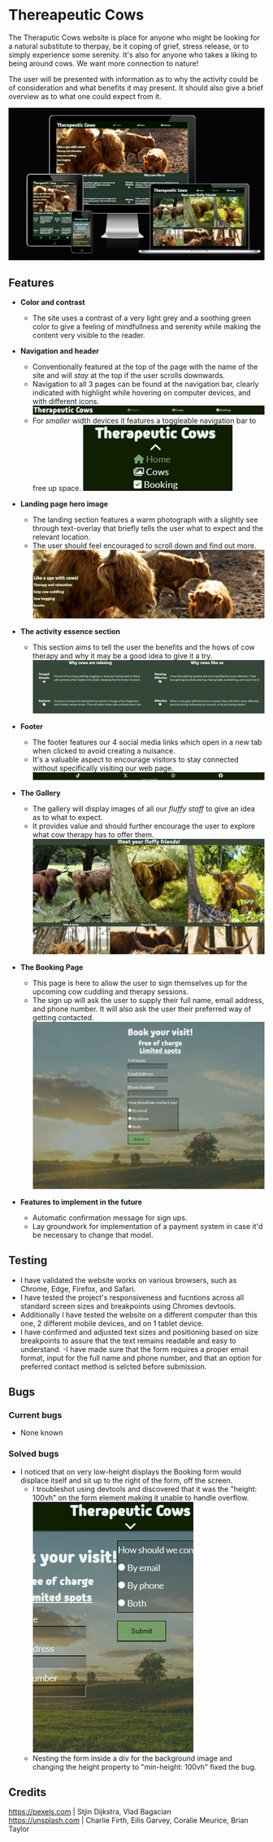 # Thereapeutic Cows
The Theraputic Cows website is place for anyone who might be looking for a natural substitute to therpay, be it coping of grief, stress release, or to simply experience some serenity. It's also for anyone who takes a liking to being around cows. We want more connection to nature!

The user will be presented with information as to why the activity could be of consideration and what benefits it may present. It should also give a brief overview as to what one could expect from it.

![Capture of the homepage on different devices and screen sizes](assets/images/am-i-responsive.png "Website homepage")

## Features
- **Color and contrast**
    - The site uses a contrast of a very light grey and a soothing green color to give a feeling of mindfullness and serenity while making the content very visible to the reader.

- **Navigation and header**
    - Conventionally featured at the top of the page with the name of the site and will *stay* at the top if the user scrolls downwards.
    - Navigation to all 3 pages can be found at the navigation bar, clearly indicated with highlight while hovering on computer devices, and with different icons.
    ![Capture of the header on large screen](assets/images/header-capture.png "Website header")
    - For *smaller* width devices it features a toggleable navigation bar to free up space.
    ![Capture of the header on small width display](assets/images/mobile-header.png "Website header on a mobile device")

- **Landing page hero image**
    - The landing section features a warm photograph with a slightly see through text-overlay that briefly tells the user what to expect and the relevant location.
    - The user should feel encouraged to scroll down and find out more.
    ![Capture of the hero section](assets/images/hero-capture.png "Website hero section")

- **The activity essence section**
    - This section aims to tell the user the benefits and the hows of cow therapy and why it may be a good idea to give it a try.
    ![Capture of the reasons to try section](assets/images/reasons-capture.png "The reasons to try cow therapy")

- **Footer**
    - The footer features our 4 social media links which open in a new tab when clicked to avoid creating a nuisance.
    - It's a valuable aspect to encourage visitors to stay connected without specifically visiting our web page.
    ![Capture of the footer and the social media links](assets/images/footer-capture.png "Footer with social media links")

- **The Gallery**
    - The gallery will display images of all our *fluffy staff* to give an idea as to what to expect.
    - It provides value and should further encourage the user to explore what cow therapy has to offer them.
    ![Capture of the gallery page](assets/images/gallery-capture.png "Capture of the gallery and some of its images")

- **The Booking Page**
    - This page is here to allow the user to sign themselves up for the upcoming cow cuddling and therapy sessions. 
    - The sign up will ask the user to supply their full name, email address, and phone number. It will also ask the user their preferred way of getting contacted.
     ![Capture of the booking page and form](assets/images/booking-capture.png "Capture of the booking page and its form")

- **Features to implement in the future**
    - Automatic confirmation message for sign ups.
    - Lay groundwork for implementation of a payment system in case it'd be necessary to change that model. 

## Testing
- I have validated the website works on various browsers, such as Chrome, Edge, Firefox, and Safari.
- I have tested the project's responsiveness and fucntions across all standard screen sizes and breakpoints using Chromes devtools.
- Additionally I have tested the website on a different computer than this one, 2 different mobile devices, and on 1 tablet device.
- I have confirmed and adjusted text sizes and positioning based on size breakpoints to assure that the text remains readable and easy to understand.
-I have made sure that the form requires a proper email format, input for the full name and phone number, and that an option for preferred contact method is selcted before submission.

## Bugs

### Current bugs
- None known

### Solved bugs
- I noticed that on very low-height displays the Booking form would displace itself and sit up to the right of the form, off the screen.
    - I troubleshot using devtools and discovered that it was the "height: 100vh" on the form element making it unable to handle overflow.
    ![Image of overflow bug in booking form](assets/images/booking-bug.png "Image of the bug on the form")
    - Nesting the form inside a div for the background image and changing the height property to "min-height: 100vh" fixed the bug.


## Credits
https://pexels.com | Stjin Dijkstra, Vlad Bagacian\
https://unsplash.com | Charlie Firth, Eilis Garvey, Coralie Meurice, Brian Taylor